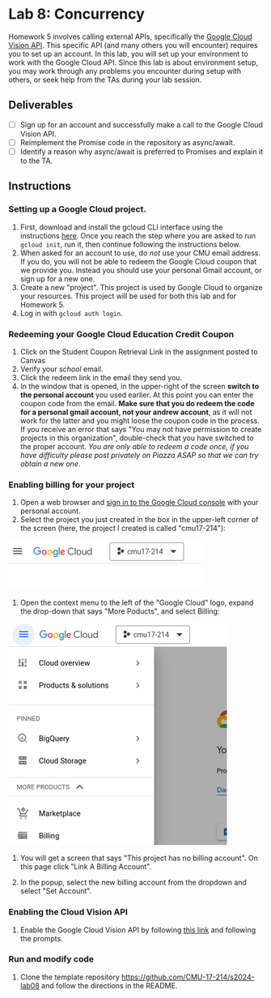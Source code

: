 # Lab 8: Concurrency

Homework 5 involves calling external APIs, specifically the [Google Cloud Vision API](https://cloud.google.com/vision?hl=en). This specific API (and many others you will encounter) requires you to set up an account. In this lab, you will set up your environment to work with the Google Cloud API. Since this lab is about environment setup, you may work through any problems you encounter during setup with others, or seek help from the TAs during your lab session.

## Deliverables
- [ ] Sign up for an account and successfully make a call to the Google Cloud Vision API.
- [ ] Reimplement the Promise code in the repository as async/await.
- [ ] Identify a reason why async/await is preferred to Promises and explain it to the TA.

## Instructions
### Setting up a Google Cloud project.

1. First, download and install the gcloud CLI interface using the instructions [here](https://cloud.google.com/sdk/docs/install). Once you reach the step where you are asked to run `gcloud init`, run it, then continue following the instructions below. 
1. When asked for an account to use, do _not_ use your CMU email address. If you do, you will not be able to redeem the Google Cloud coupon that we provide you. Instead you should use your personal Gmail account, or sign up for a new one.
1. Create a new "project". This project is used by Google Cloud to organize your resources. This project will be used for both this lab and for Homework 5.
1. Log in with `gcloud auth login`.

### Redeeming your Google Cloud Education Credit Coupon
1. Click on the Student Coupon Retrieval Link in the assignment posted to Canvas
1. Verify your *school* email.
1. Click the redeem link in the email they send you.
1. In the window that is opened, in the upper-right of the screen **switch to the personal account** you used earlier. At this point you can enter the coupon code from the email. **Make sure that you do redeem the code for a personal gmail account, not your andrew account**, as it will not work for the latter and you might loose the coupon code in the process. If you receive an error that says "You may not have permission to create projects in this organization", double-check that you have switched to the proper account. *You are only able to redeem a code once, if you have difficulty please post privately on Piazza ASAP so that we can try obtain a new one*.

### Enabling billing for your project
1. Open a web browser and [sign in to the Google Cloud console](https://console.cloud.google.com) with your personal account.
1. Select the project you just created in the box in the upper-left corner of the screen (here, the project I created is called "cmu17-214"):

![lab08_project_select](images/lab08/lab08_project_select.png)

1. Open the context menu to the left of the "Google Cloud" logo, expand the drop-down that says "More Poducts", and select Billing:

![lab08_select_billing](images/lab08/lab08_select_billing.png)

1. You will get a screen that says "This project has no billing account". On this page click "Link A Billing Account".

1. In the popup, select the new billing account from the dropdown and select "Set Account".

### Enabling the Cloud Vision API

1. Enable the Google Cloud Vision API by following [this link](https://console.cloud.google.com/flows/enableapi?apiid=vision.googleapis.com) and following the prompts.

### Run and modify code

1. Clone the template repository <https://github.com/CMU-17-214/s2024-lab08> and follow the directions in the README.
